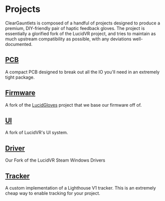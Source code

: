 # Projects

ClearGauntlets is composed of a handful of projects designed to produce a premium, DIY-friendly pair of haptic feedback gloves. The project is essentially a glorified fork of the LucidVR project, and tries to maintain as much upstream compatibility as possible, with any deviations well-documented.

## [PCB](https://github.com/ClearGauntlets/ClearGauntlet-PCB)
A compact PCB designed to break out all the IO you'll need in an extremely tight package.

## [Firmware](https://github.com/ClearGauntlets/lucidgloves/tree/main/firmware/lucidgloves-firmware)
A fork of the [LucidGloves](https://github.com/LucidVR/lucidgloves) project that we base our firmware off of.

## [UI](https://github.com/ClearGauntlets/opengloves-ui)
A fork of LucidVR's UI system.

## [Driver](https://github.com/ClearGauntlets/opengloves-driver)
Our Fork of the LucidVR Steam Windows Drivers

## [Tracker](https://github.com/ClearGauntlets/vive-diy-position-sensor)
A custom implementation of a Lighthouse V1 tracker. This is an extremely cheap way to enable tracking for your project.
